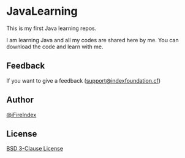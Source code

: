 # JavaLearning
This is my first Java learning repos.

I am learning Java and all my codes are shared here by me.
You can download the code and learn with me.

## Feedback
If you want to give a feedback (support@indexfoundation.cf)

## Author
[@iFireIndex](https://github.com/iFireIndex)

## License
[BSD 3-Clause License](LICENSE)
